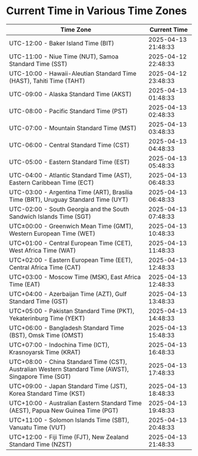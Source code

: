 # Current Time in Various Time Zones

| Time Zone | Current Time |
|-----------|--------------|
| UTC-12:00 - Baker Island Time (BIT) | 2025-04-13 21:48:33 |
| UTC-11:00 - Niue Time (NUT), Samoa Standard Time (SST) | 2025-04-12 22:48:33 |
| UTC-10:00 - Hawaii-Aleutian Standard Time (HAST), Tahiti Time (TAHT) | 2025-04-12 23:48:33 |
| UTC-09:00 - Alaska Standard Time (AKST) | 2025-04-13 01:48:33 |
| UTC-08:00 - Pacific Standard Time (PST) | 2025-04-13 02:48:33 |
| UTC-07:00 - Mountain Standard Time (MST) | 2025-04-13 03:48:33 |
| UTC-06:00 - Central Standard Time (CST) | 2025-04-13 04:48:33 |
| UTC-05:00 - Eastern Standard Time (EST) | 2025-04-13 05:48:33 |
| UTC-04:00 - Atlantic Standard Time (AST), Eastern Caribbean Time (ECT) | 2025-04-13 06:48:33 |
| UTC-03:00 - Argentina Time (ART), Brasília Time (BRT), Uruguay Standard Time (UYT) | 2025-04-13 06:48:33 |
| UTC-02:00 - South Georgia and the South Sandwich Islands Time (SGT) | 2025-04-13 07:48:33 |
| UTC±00:00 - Greenwich Mean Time (GMT), Western European Time (WET) | 2025-04-13 10:48:33 |
| UTC+01:00 - Central European Time (CET), West Africa Time (WAT) | 2025-04-13 11:48:33 |
| UTC+02:00 - Eastern European Time (EET), Central Africa Time (CAT) | 2025-04-13 12:48:33 |
| UTC+03:00 - Moscow Time (MSK), East Africa Time (EAT) | 2025-04-13 12:48:33 |
| UTC+04:00 - Azerbaijan Time (AZT), Gulf Standard Time (GST) | 2025-04-13 13:48:33 |
| UTC+05:00 - Pakistan Standard Time (PKT), Yekaterinburg Time (YEKT) | 2025-04-13 14:48:33 |
| UTC+06:00 - Bangladesh Standard Time (BST), Omsk Time (OMST) | 2025-04-13 15:48:33 |
| UTC+07:00 - Indochina Time (ICT), Krasnoyarsk Time (KRAT) | 2025-04-13 16:48:33 |
| UTC+08:00 - China Standard Time (CST), Australian Western Standard Time (AWST), Singapore Time (SGT) | 2025-04-13 17:48:33 |
| UTC+09:00 - Japan Standard Time (JST), Korea Standard Time (KST) | 2025-04-13 18:48:33 |
| UTC+10:00 - Australian Eastern Standard Time (AEST), Papua New Guinea Time (PGT) | 2025-04-13 19:48:33 |
| UTC+11:00 - Solomon Islands Time (SBT), Vanuatu Time (VUT) | 2025-04-13 20:48:33 |
| UTC+12:00 - Fiji Time (FJT), New Zealand Standard Time (NZST) | 2025-04-13 21:48:33 |
